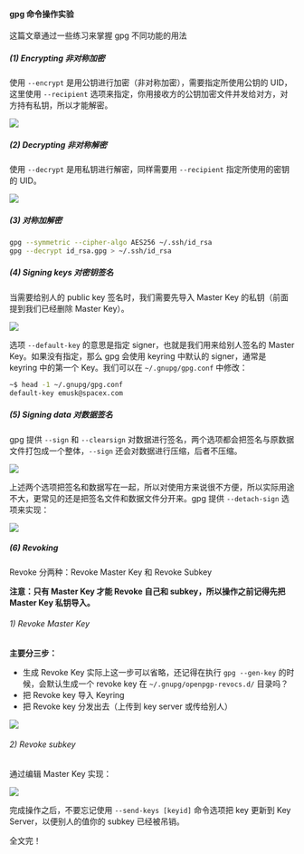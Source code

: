 
#### gpg 命令操作实验

这篇文章通过一些练习来掌握 gpg 不同功能的用法

##### (1) Encrypting 非对称加密
使用 `--encrypt` 是用公钥进行加密（非对称加密），需要指定所使用公钥的 UID，这里使用 `--recipient` 选项来指定，你用接收方的公钥加密文件并发给对方，对方持有私钥，所以才能解密。

![](https://us-article-images.oss-cn-shanghai.aliyuncs.com/screenshots/gpg_encrypting.png)

##### (2) Decrypting 非对称解密
使用 `--decrypt` 是用私钥进行解密，同样需要用 `--recipient` 指定所使用的密钥的 UID。

![](https://us-article-images.oss-cn-shanghai.aliyuncs.com/screenshots/gpg_decrypting.png)



##### (3) 对称加解密

```bash
gpg --symmetric --cipher-algo AES256 ~/.ssh/id_rsa
gpg --decrypt id_rsa.gpg > ~/.ssh/id_rsa
```

##### (4) Signing keys 对密钥签名

当需要给别人的 public key 签名时，我们需要先导入 Master Key 的私钥（前面提到我们已经删除 Master Key）。

![](https://us-article-images.oss-cn-shanghai.aliyuncs.com/screenshots/gpg_signing.png)

选项 `--default-key` 的意思是指定 signer，也就是我们用来给别人签名的 Master Key。如果没有指定，那么 gpg 会使用 keyring 中默认的 signer，通常是 keyring 中的第一个 Key。我们可以在 `~/.gnupg/gpg.conf` 中修改：

```bash
~$ head -1 ~/.gnupg/gpg.conf 
default-key emusk@spacex.com
```

##### (5) Signing data 对数据签名

gpg 提供 `--sign` 和 `--clearsign` 对数据进行签名，两个选项都会把签名与原数据文件打包成一个整体，`--sign` 还会对数据进行压缩，后者不压缩。

![](https://us-article-images.oss-cn-shanghai.aliyuncs.com/screenshots/gpg_signing_data.png)

上述两个选项把签名和数据写在一起，所以对使用方来说很不方便，所以实际用途不大，更常见的还是把签名文件和数据文件分开来。gpg 提供 `--detach-sign` 选项来实现：

![](https://us-article-images.oss-cn-shanghai.aliyuncs.com/screenshots/gpg_detach_sign.png)

##### (6) Revoking

Revoke 分两种：Revoke Master Key 和 Revoke Subkey

**注意：只有 Master Key 才能 Revoke 自己和 subkey，所以操作之前记得先把 Master Key 私钥导入。**

###### 1) Revoke Master Key

**主要分三步：**
- 生成 Revoke Key 
实际上这一步可以省略，还记得在执行 `gpg --gen-key` 的时候，会默认生成一个 revoke key 在 `~/.gnupg/openpgp-revocs.d/` 目录吗？
- 把 Revoke key 导入 Keyring
- 把 Revoke key 分发出去（上传到 key server 或传给别人）

![](https://us-article-images.oss-cn-shanghai.aliyuncs.com/screenshots/gpg_revoke_master.png)

###### 2) Revoke subkey

通过编辑 Master Key 实现：

![](https://us-article-images.oss-cn-shanghai.aliyuncs.com/screenshots/gpg_revoke_subkey.png)

完成操作之后，不要忘记使用 `--send-keys [keyid]` 命令选项把 key 更新到 Key Server，以便别人的值你的 subkey 已经被吊销。

全文完！
